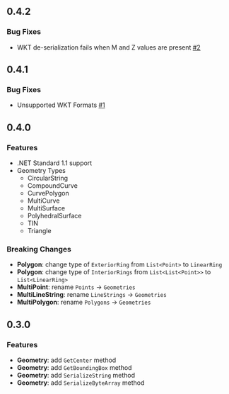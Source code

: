 ## 0.4.2

### Bug Fixes

* WKT de-serialization fails when M and Z values are present [#2](https://github.com/cschwarz/wkx-sharp/issues/2)

## 0.4.1

### Bug Fixes

* Unsupported WKT Formats [#1](https://github.com/cschwarz/wkx-sharp/issues/1)

## 0.4.0

### Features

* .NET Standard 1.1 support
* Geometry Types
  * CircularString
  * CompoundCurve
  * CurvePolygon
  * MultiCurve
  * MultiSurface
  * PolyhedralSurface
  * TIN
  * Triangle

### Breaking Changes

* **Polygon**: change type of ```ExteriorRing``` from ```List<Point>``` to ```LinearRing```
* **Polygon**: change type of ```InteriorRings``` from ```List<List<Point>>``` to ```List<LinearRing>```
* **MultiPoint**: rename ```Points``` -> ```Geometries```
* **MultiLineString**: rename ```LineStrings``` -> ```Geometries```
* **MultiPolygon**: rename ```Polygons``` -> ```Geometries```

## 0.3.0

### Features

* **Geometry**: add ```GetCenter``` method
* **Geometry**: add ```GetBoundingBox``` method
* **Geometry**: add ```SerializeString``` method
* **Geometry**: add ```SerializeByteArray``` method